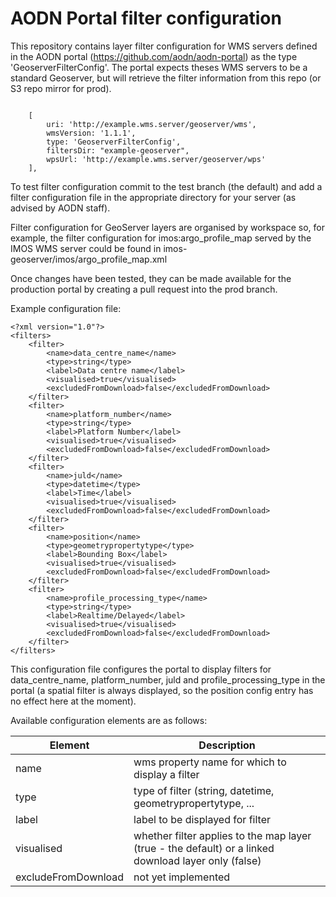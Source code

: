 # AODN Portal filter configuration

This repository contains layer filter configuration for WMS servers defined in the AODN portal (https://github.com/aodn/aodn-portal) as the type 'GeoserverFilterConfig'. The portal expects theses WMS servers to be a standard Geoserver, but will retrieve the filter information from this repo (or S3 repo mirror for prod).
```

    [
        uri: 'http://example.wms.server/geoserver/wms',
        wmsVersion: '1.1.1',
        type: 'GeoserverFilterConfig',
        filtersDir: "example-geoserver", 
        wpsUrl: 'http://example.wms.server/geoserver/wps'
    ],
   ```

To test filter configuration commit to the test branch (the default) and add a filter configuration
file in the appropriate directory for your server (as advised by AODN staff).

Filter configuration for GeoServer layers are organised by workspace so, for example, the filter configuration
 for imos:argo_profile_map served by the IMOS WMS server could be found in
 imos-geoserver/imos/argo_profile_map.xml

Once changes have been tested, they can be made available for the production portal by
creating a pull request into the prod branch.

Example configuration file:

```
<?xml version="1.0"?>
<filters>
    <filter>
        <name>data_centre_name</name>
        <type>string</type>
        <label>Data centre name</label>
        <visualised>true</visualised>
        <excludedFromDownload>false</excludedFromDownload>
    </filter>
    <filter>
        <name>platform_number</name>
        <type>string</type>
        <label>Platform Number</label>
        <visualised>true</visualised>
        <excludedFromDownload>false</excludedFromDownload>
    </filter>
    <filter>
        <name>juld</name>
        <type>datetime</type>
        <label>Time</label>
        <visualised>true</visualised>
        <excludedFromDownload>false</excludedFromDownload>
    </filter>
    <filter>
        <name>position</name>
        <type>geometrypropertytype</type>
        <label>Bounding Box</label>
        <visualised>true</visualised>
        <excludedFromDownload>false</excludedFromDownload>
    </filter>
    <filter>
        <name>profile_processing_type</name>
        <type>string</type>
        <label>Realtime/Delayed</label>
        <visualised>true</visualised>
        <excludedFromDownload>false</excludedFromDownload>
    </filter>
</filters>
```

This configuration file configures the portal to display filters for data_centre_name, platform_number,
juld and profile_processing_type in the portal (a spatial filter is always displayed, so the position
config entry has no effect here at the moment).

Available configuration elements are as follows:

| Element              | Description |
|----------------------| --- |
| name                 | wms property name for which to display a filter |
| type                 | type of filter (string, datetime, geometrypropertytype, ... |
| label                | label to be displayed for filter |
| visualised           | whether filter applies to the map layer (true - the default) or a linked download layer only (false) |
|  excludeFromDownload | not yet implemented |


